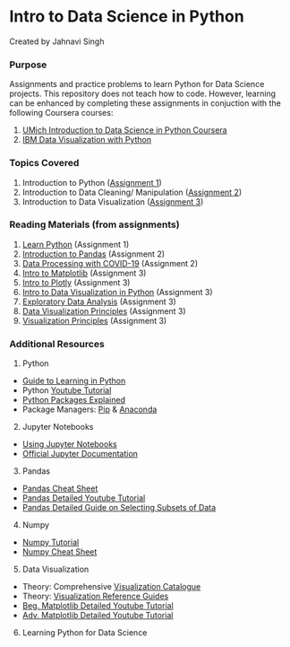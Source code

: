 # Intro to Data Science in Python
Created by Jahnavi Singh

### Purpose
Assignments and practice problems to learn Python for Data Science projects. This repository does not teach how to code. However, learning can be enhanced by completing these assignments in conjuction with the following Coursera courses:
1. [UMich Introduction to Data Science in Python Coursera](https://www.coursera.org/learn/python-data-analysis)
2. [IBM Data Visualization with Python](https://www.coursera.org/learn/python-for-data-visualization)

### Topics Covered
1. Introduction to Python ([Assignment 1](https://github.com/januusingh/data-science-in-python/tree/master/Assignment1/Assignment1))
2. Introduction to Data Cleaning/ Manipulation ([Assignment 2](https://github.com/januusingh/data-science-in-python/tree/master/Assignment2/Assignment2))
3. Introduction to Data Visualization ([Assignment 3](https://github.com/januusingh/data-science-in-python/tree/master/Assignment3/Assignment3))

### Reading Materials (from assignments)
1. [Learn Python](https://www.learnpython.org/) (Assignment 1)
2. [Introduction to Pandas](http://www.gregreda.com/2013/10/26/intro-to-pandas-data-structures/) (Assignment 2)
3. [Data Processing with COVID-19](https://towardsdatascience.com/covid-19-data-processing-58aaa3663f6) (Assignment 2)
4. [Intro to Matplotlib](https://heartbeat.fritz.ai/introduction-to-matplotlib-data-visualization-in-python-d9143287ae39#:~:text=Matplotlib%20is%20the%20most%20popular,the%20need%20for%20any%20GUIs.) (Assignment 3)
5. [Intro to Plotly](https://towardsdatascience.com/introduction-to-interactive-time-series-visualizations-with-plotly-in-python-d3219eb7a7af) (Assignment 3) 
6. [Intro to Data Visualization in Python](https://towardsdatascience.com/introduction-to-data-visualization-in-python-89a54c97fbed) (Assignment 3)
7. [Exploratory Data Analysis](https://towardsdatascience.com/exploratory-data-analysis-in-python-c9a77dfa39ce) (Assignment 3)
8. [Data Visualization Principles](https://www.textbook.ds100.org/ch/06/viz_principles.html) (Assignment 3)
9. [Visualization Principles](https://www.textbook.ds100.org/ch/06/viz_principles.html) (Assignment 3)

### Additional Resources
1. Python
- [Guide to Learning in Python](https://towardsdatascience.com/a-beginners-guide-to-python-for-data-science-60ef022b7b67)
- Python [Youtube Tutorial](https://www.youtube.com/watch?v=rfscVS0vtbw)
- [Python Packages Explained](https://realpython.com/python-modules-packages/)
- Package Managers: [Pip](https://www.pythonforbeginners.com/basics/how-to-use-pip-and-pypi) & [Anaconda](https://towardsdatascience.com/getting-started-with-python-environments-using-conda-32e9f2779307)
2. Jupyter Notebooks
- [Using Jupyter Notebooks](https://www.codecademy.com/articles/how-to-use-jupyter-notebooks#:~:text=To%20launch%20a%20Jupyter%20notebook,(or%20another%20specified%20port).)
- [Official Jupyter Documentation](https://jupyter-notebook-beginner-guide.readthedocs.io/en/latest/execute.html)
3. Pandas
- [Pandas Cheat Sheet](https://pandas.pydata.org/Pandas_Cheat_Sheet.pdf)
- [Pandas Detailed Youtube Tutorial](https://www.youtube.com/watch?v=eMOA1pPVUc4)
- [Pandas Detailed Guide on Selecting Subsets of Data](https://medium.com/dunder-data/selecting-subsets-of-data-in-pandas-6fcd0170be9c)
4. Numpy
- [Numpy Tutorial](https://cloudxlab.com/blog/numpy-pandas-introduction/)
- [Numpy Cheat Sheet](https://s3.amazonaws.com/assets.datacamp.com/blog_assets/Numpy_Python_Cheat_Sheet.pdf)
5. Data Visualization
- Theory: Comprehensive [Visualization Catalogue](https://datavizcatalogue.com/)
- Theory: [Visualization Reference Guides](https://coolinfographics.com/dataviz-guides)
- [Beg. Matplotlib Detailed Youtube Tutorial](https://www.youtube.com/watch?v=DAQNHzOcO5A)
- [Adv. Matplotlib Detailed Youtube Tutorial](https://www.youtube.com/watch?v=0P7QnIQDBJY)
6. Learning Python for Data Science
